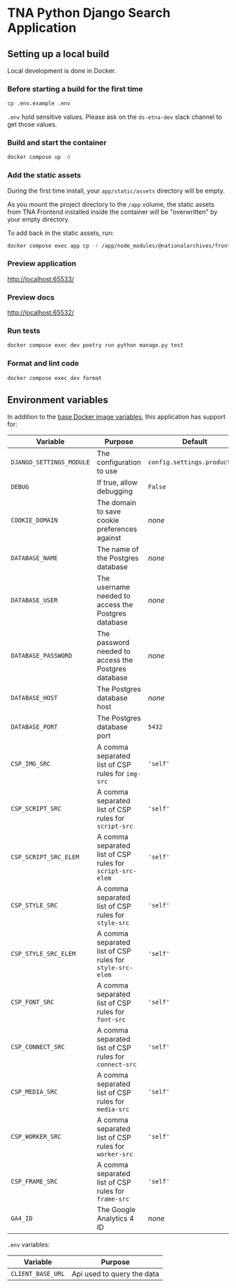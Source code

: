 # TNA Python Django Search Application

## Setting up a local build

Local development is done in Docker.

### Before starting a build for the first time

```sh
cp .env.example .env
```

`.env` hold sensitive values. Please ask on the `ds-etna-dev` slack channel to get those values.

### Build and start the container

```sh
docker compose up -d
```

### Add the static assets

During the first time install, your `app/static/assets` directory will be empty.

As you mount the project directory to the `/app` volume, the static assets from TNA Frontend installed inside the container will be "overwritten" by your empty directory.

To add back in the static assets, run:

```sh
docker compose exec app cp -r /app/node_modules/@nationalarchives/frontend/nationalarchives/assets /app/app/static
```

### Preview application

<http://localhost:65533/>

### Preview docs

<http://localhost:65532/>

### Run tests

```sh
docker compose exec dev poetry run python manage.py test
```

### Format and lint code

```sh
docker compose exec dev format
```

## Environment variables

In addition to the [base Docker image variables](https://github.com/nationalarchives/docker/blob/main/docker/tna-python-django/README.md#environment-variables), this application has support for:

| Variable                 | Purpose                                                   | Default                      |
| ------------------------ | --------------------------------------------------------- | ---------------------------- |
| `DJANGO_SETTINGS_MODULE` | The configuration to use                                  | `config.settings.production` |
| `DEBUG`                  | If true, allow debugging                                  | `False`                      |
| `COOKIE_DOMAIN`          | The domain to save cookie preferences against             | _none_                       |
| `DATABASE_NAME`          | The name of the Postgres database                         | _none_                       |
| `DATABASE_USER`          | The username needed to access the Postgres database       | _none_                       |
| `DATABASE_PASSWORD`      | The password needed to access the Postgres database       | _none_                       |
| `DATABASE_HOST`          | The Postgres database host                                | _none_                       |
| `DATABASE_PORT`          | The Postgres database port                                | `5432`                       |
| `CSP_IMG_SRC`            | A comma separated list of CSP rules for `img-src`         | `'self'`                     |
| `CSP_SCRIPT_SRC`         | A comma separated list of CSP rules for `script-src`      | `'self'`                     |
| `CSP_SCRIPT_SRC_ELEM`    | A comma separated list of CSP rules for `script-src-elem` | `'self'`                     |
| `CSP_STYLE_SRC`          | A comma separated list of CSP rules for `style-src`       | `'self'`                     |
| `CSP_STYLE_SRC_ELEM`     | A comma separated list of CSP rules for `style-src-elem`  | `'self'`                     |
| `CSP_FONT_SRC`           | A comma separated list of CSP rules for `font-src`        | `'self'`                     |
| `CSP_CONNECT_SRC`        | A comma separated list of CSP rules for `connect-src`     | `'self'`                     |
| `CSP_MEDIA_SRC`          | A comma separated list of CSP rules for `media-src`       | `'self'`                     |
| `CSP_WORKER_SRC`         | A comma separated list of CSP rules for `worker-src`      | `'self'`                     |
| `CSP_FRAME_SRC`          | A comma separated list of CSP rules for `frame-src`       | `'self'`                     |
| `GA4_ID`                 | The Google Analytics 4 ID                                 | _none_                       |

`.env` variables:

| Variable          | Purpose                    |
| ----------------- | -------------------------- |
| `CLIENT_BASE_URL` | Api used to query the data |
